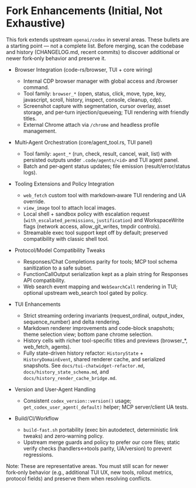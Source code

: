 # Fork Enhancements (Initial, Not Exhaustive)

This fork extends upstream `openai/codex` in several areas. These bullets are a starting point — not a complete list. Before merging, scan the codebase and history (CHANGELOG.md, recent commits) to discover additional or newer fork‑only behavior and preserve it.

- Browser Integration (code-rs/browser, TUI + core wiring)
  - Internal CDP browser manager with global access and /browser command.
  - Tool family: `browser_*` (open, status, click, move, type, key, javascript, scroll, history, inspect, console, cleanup, cdp).
  - Screenshot capture with segmentation, cursor overlay, asset storage, and per‑turn injection/queueing; TUI rendering with friendly titles.
  - External Chrome attach via `/chrome` and headless profile management.

- Multi‑Agent Orchestration (core/agent_tool.rs, TUI panel)
  - Tool family: `agent_*` (run, check, result, cancel, wait, list) with persisted outputs under `.code/agents/<id>` and TUI agent panel.
  - Batch and per‑agent status updates; file emission (result/error/status logs).

- Tooling Extensions and Policy Integration
  - `web_fetch` custom tool with markdown‑aware TUI rendering and UA override.
  - `view_image` tool to attach local images.
  - Local shell + sandbox policy with escalation request (`with_escalated_permissions`, `justification`) and WorkspaceWrite flags (network access, allow_git_writes, tmpdir controls).
  - Streamable exec tool support kept off by default; preserved compatibility with classic shell tool.

- Protocol/Model Compatibility Tweaks
  - Responses/Chat Completions parity for tools; MCP tool schema sanitization to a safe subset.
  - FunctionCallOutput serialization kept as a plain string for Responses API compatibility.
  - Web search event mapping and `WebSearchCall` rendering in TUI; optional upstream web_search tool gated by policy.

- TUI Enhancements
  - Strict streaming ordering invariants (request_ordinal, output_index, sequence_number) and delta rendering.
  - Markdown renderer improvements and code-block snapshots; theme selection view; bottom pane chrome selection.
  - History cells with richer tool-specific titles and previews (browser_*, web_fetch, agents).
  - Fully state-driven history refactor: `HistoryState` + `HistoryDomainEvent`, shared renderer cache, and serialized snapshots. See `docs/tui-chatwidget-refactor.md`, `docs/history_state_schema.md`, and `docs/history_render_cache_bridge.md`.

- Version and User‑Agent Handling
  - Consistent `codex_version::version()` usage; `get_codex_user_agent(_default)` helper; MCP server/client UA tests.

- Build/CI/Workflow
  - `build-fast.sh` portability (exec bin autodetect, deterministic link tweaks) and zero‑warning policy.
  - Upstream merge guards and policy to prefer our core files; static verify checks (handlers↔tools parity, UA/version) to prevent regressions.

Note: These are representative areas. You must still scan for newer fork‑only behavior (e.g., additional TUI UX, new tools, rollout metrics, protocol fields) and preserve them when resolving conflicts.
